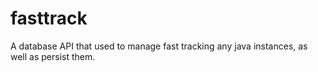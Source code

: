 fasttrack
=========

A database API that used to manage fast tracking any java instances, as well as persist them.